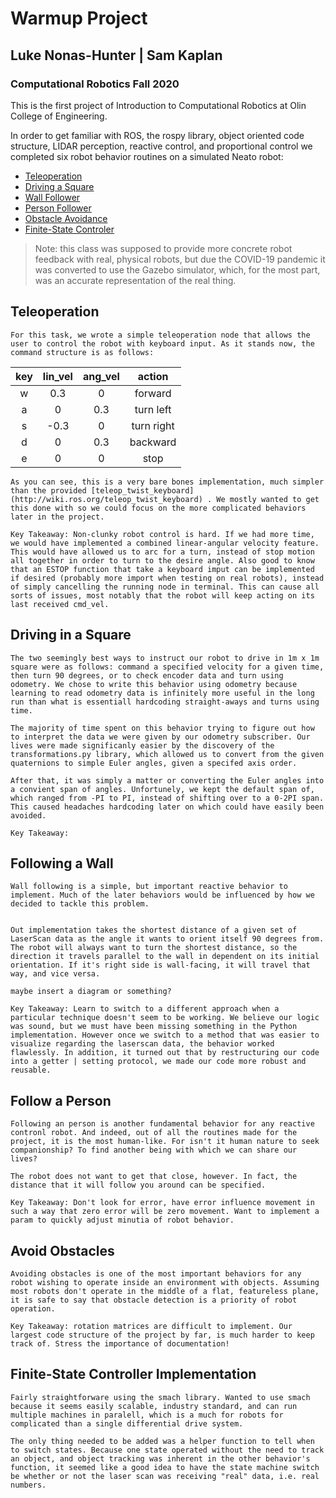 # Warmup Project
## Luke Nonas-Hunter | Sam Kaplan
### Computational Robotics Fall 2020


This is the first project of Introduction to Computational Robotics at Olin College of Engineering. 

In order to get familiar with ROS, the rospy library, object oriented code structure, LIDAR perception, reactive control, and proportional control we completed six robot behavior routines on a simulated Neato robot: 


* [Teleoperation](#teleoperation)
* [Driving a Square](#driving-in-a-Square)
* [Wall Follower](#following-a-Wall)
* [Person Follower](#Follow-a-Person)
* [Obstacle Avoidance](#Avoid-Obstacles)
* [Finite-State Controler](#finite-state-controller-implementation)

> Note: this class was supposed to provide more concrete robot feedback with real, physical robots, but due the COVID-19 pandemic it was converted to use the Gazebo simulator, which, for the most part, was an accurate representation of the real thing. 


## Teleoperation

    For this task, we wrote a simple teleoperation node that allows the user to control the robot with keyboard input. As it stands now, the command structure is as follows: 

    
| key | lin_vel   | ang_vel   | action  |
|:---:|:---------:|:---------:|:-------:|
|  w  |    0.3    |    0      | forward |
|  a  |    0      |    0.3    | turn left|
|  s  |    -0.3   |    0      | turn right |
|  d  |    0      |    0.3    | backward  |
|  e  |   0       |    0      | stop  |
  
    As you can see, this is a very bare bones implementation, much simpler than the provided [teleop_twist_keyboard](http://wiki.ros.org/teleop_twist_keyboard) . We mostly wanted to get this done with so we could focus on the more complicated behaviors later in the project. 

    Key Takeaway: Non-clunky robot control is hard. If we had more time, we would have implemented a combined linear-angular velocity feature. This would have allowed us to arc for a turn, instead of stop motion all together in order to turn to the desire angle. Also good to know that an ESTOP function that take a keyboard imput can be implemented if desired (probably more import when testing on real robots), instead of simply cancelling the running node in terminal. This can cause all sorts of issues, most notably that the robot will keep acting on its last received cmd_vel. 

## Driving in a Square

    The two seemingly best ways to instruct our robot to drive in 1m x 1m square were as follows: command a specified velocity for a given time, then turn 90 degrees, or to check encoder data and turn using odometry. We chose to write this behavior using odometry because learning to read odometry data is infinitely more useful in the long run than what is essentiall hardcoding straight-aways and turns using time.

    The majority of time spent on this behavior trying to figure out how to interpret the data we were given by our odometry subscriber. Our lives were made significanly easier by the discovery of the transformations.py library, which allowed us to convert from the given quaternions to simple Euler angles, given a specifed axis order.

    After that, it was simply a matter or converting the Euler angles into a convient span of angles. Unfortunely, we kept the default span of, which ranged from -PI to PI, instead of shifting over to a 0-2PI span. This caused headaches hardcoding later on which could have easily been avoided.

    Key Takeaway: 

## Following a Wall

    Wall following is a simple, but important reactive behavior to implement. Much of the later behaviors would be influenced by how we decided to tackle this problem. 


    Out implementation takes the shortest distance of a given set of LaserScan data as the angle it wants to orient itself 90 degrees from. The robot will always want to turn the shortest distance, so the direction it travels parallel to the wall in dependent on its initial orientation. If it's right side is wall-facing, it will travel that way, and vice versa. 

    maybe insert a diagram or something?

    Key Takeaway: Learn to switch to a different approach when a particular technique doesn't seem to be working. We believe our logic was sound, but we must have been missing something in the Python implementation. However once we switch to a method that was easier to visualize regarding the laserscan data, the behavior worked flawlessly. In addition, it turned out that by restructuring our code into a getter | setting protocol, we made our code more robust and reusable.

## Follow a Person

    Following an person is another fundamental behavior for any reactive contronl robot. And indeed, out of all the routines made for the project, it is the most human-like. For isn't it human nature to seek companionship? To find another being with which we can share our lives?

    The robot does not want to get that close, however. In fact, the distance that it will follow you around can be specified. 

    Key Takeaway: Don't look for error, have error influence movement in such a way that zero error will be zero movement. Want to implement a param to quickly adjust minutia of robot behavior. 

## Avoid Obstacles

    Avoiding obstacles is one of the most important behaviors for any robot wishing to operate inside an environment with objects. Assuming most robots don't operate in the middle of a flat, featureless plane, it is safe to say that obstacle detection is a priority of robot operation.

    Key Takeaway: rotation matrices are difficult to implement. Our largest code structure of the project by far, is much harder to keep track of. Stress the importance of documentation!

## Finite-State Controller Implementation

    Fairly straightforware using the smach library. Wanted to use smach because it seems easily scalable, industry standard, and can run multiple machines in paralell, which is a much for robots for complicated than a single differential drive system. 

    The only thing needed to be added was a helper function to tell when to switch states. Because one state operated without the need to track an object, and object tracking was inherent in the other behavior's function, it seemed like a good idea to have the state machine switch be whether or not the laser scan was receiving "real" data, i.e. real numbers. 